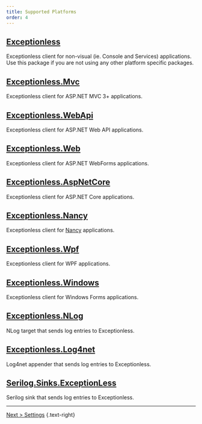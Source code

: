 ```yaml
---
title: Supported Platforms
order: 4
---
```


## [Exceptionless](https://www.nuget.org/packages/Exceptionless/)

Exceptionless client for non-visual (ie. Console and Services) applications. Use this package if you are not using any other platform specific packages.

## [Exceptionless.Mvc](https://www.nuget.org/packages/Exceptionless.Mvc/)

Exceptionless client for ASP.NET MVC 3+ applications.

## [Exceptionless.WebApi](https://www.nuget.org/packages/Exceptionless.WebApi/)

Exceptionless client for ASP.NET Web API applications.

## [Exceptionless.Web](https://www.nuget.org/packages/Exceptionless.Web/)

Exceptionless client for ASP.NET WebForms applications.

## [Exceptionless.AspNetCore](https://www.nuget.org/packages/Exceptionless.AspNetCore/)

Exceptionless client for ASP.NET Core applications.

## [Exceptionless.Nancy](https://www.nuget.org/packages/Exceptionless.Nancy/)

Exceptionless client for [Nancy](http://nancyfx.org/) applications.

## [Exceptionless.Wpf](https://www.nuget.org/packages/Exceptionless.Wpf/)

Exceptionless client for WPF applications.

## [Exceptionless.Windows](https://www.nuget.org/packages/Exceptionless.Windows/)

Exceptionless client for Windows Forms applications.

## [Exceptionless.NLog](https://www.nuget.org/packages/Exceptionless.NLog/)

NLog target that sends log entries to Exceptionless.

## [Exceptionless.Log4net](https://www.nuget.org/packages/Exceptionless.Log4net/)

Log4net appender that sends log entries to Exceptionless.

## [Serilog.Sinks.ExceptionLess](https://www.nuget.org/packages/Serilog.Sinks.ExceptionLess/)

Serilog sink that sends log entries to Exceptionless.

--- 

[Next > Settings](settings) {.text-right}